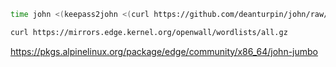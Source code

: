 ```bash
time john <(keepass2john <(curl https://github.com/deanturpin/john/raw/master/easy.kdbx))

curl https://mirrors.edge.kernel.org/openwall/wordlists/all.gz
```

https://pkgs.alpinelinux.org/package/edge/community/x86_64/john-jumbo
